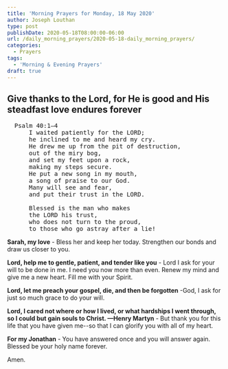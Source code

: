 ```yaml
---
title: 'Morning Prayers for Monday, 18 May 2020'
author: Joseph Louthan
type: post
publishDate: 2020-05-18T08:00:00-06:00
url: /daily_morning_prayers/2020-05-18-daily_morning_prayers/
categories:
  - Prayers
tags:
  - 'Morning & Evening Prayers'
draft: true
---
```

## Give thanks to the Lord, for He is good and His steadfast love endures forever

<pre>
  Psalm 40:1–4
      I waited patiently for the LORD; 
      he inclined to me and heard my cry. 
      He drew me up from the pit of destruction, 
      out of the miry bog, 
      and set my feet upon a rock, 
      making my steps secure. 
      He put a new song in my mouth, 
      a song of praise to our God. 
      Many will see and fear, 
      and put their trust in the LORD. 

      Blessed is the man who makes 
      the LORD his trust, 
      who does not turn to the proud, 
      to those who go astray after a lie!
</pre>



**Sarah, my love** - Bless her and keep her today. Strengthen our bonds and draw us closer to you.

**Lord, help me to gentle, patient, and tender like you** - Lord I ask for your will to be done in me. I need you now more than even. Renew my mind and give me a new heart. Fill me with your Spirit.

**Lord, let me preach your gospel, die, and then be forgotten** -God, I ask for just so much grace to do your will. 

**Lord, I cared not where or how I lived, or what hardships I went through, so I could but gain souls to Christ. —Henry Martyn** - But thank you for this life that you have given me--so that I can glorify you with all of my heart.

**For my Jonathan** - You have answered once and you will answer again. Blessed be your holy name forever.

Amen.

